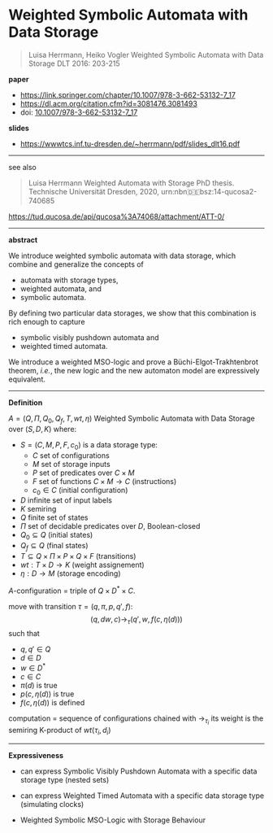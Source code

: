 # Weighted Symbolic Automata with Data Storage


> Luisa Herrmann, Heiko Vogler
> Weighted Symbolic Automata with Data Storage
> DLT 2016: 203-215

**paper**

- https://link.springer.com/chapter/10.1007/978-3-662-53132-7_17
- https://dl.acm.org/citation.cfm?id=3081476.3081493
- doi: [10.1007/978-3-662-53132-7_17](https://doi.org/10.1007/978-3-662-53132-7_17)

**slides**

- https://wwwtcs.inf.tu-dresden.de/~herrmann/pdf/slides_dlt16.pdf



---

see also

> Luisa Herrmann 
> Weighted Automata with Storage
> PhD thesis. Technische Universität Dresden, 2020, 
> urn:nbn:de:bsz:14-qucosa2-740685

https://tud.qucosa.de/api/qucosa%3A74068/attachment/ATT-0/

---
**abstract**

We introduce weighted symbolic automata with data storage, which combine and generalize the concepts of

- automata with storage types,
- weighted automata, and
- symbolic automata.

By defining two particular data storages, we show that this combination is rich enough to capture

- symbolic visibly pushdown automata and
- weighted timed automata.

We introduce a weighted MSO-logic and prove a Büchi-Elgot-Trakhtenbrot theorem,
*i.e.*, the new logic and the new automaton model are expressively equivalent.


---
**Definition**

$A = (Q, \Pi, Q_0, Q_f, T, wt, \eta)$ Weighted Symbolic Automata with Data Storage over $(S, D, K)$ where:
- $S = (C, M, P, F, c_0)$ is a data storage type:
  - $C$ set of configurations
  - $M$ set of storage inputs
  - $P$ set of predicates over $C \times M$
  - $F$ set of functions $C \times M \to C$ (instructions)
  - $c_0 \in C$ (initial configuration)
- $D$ infinite set of input labels
- $K$ semiring
- $Q$ finite set of states
- $\Pi$ set of decidable predicates over $D$, Boolean-closed
- $Q_0 \subseteq Q$ (initial states)
- $Q_f \subseteq Q$ (final states)
- $T \subseteq Q \times \Pi \times P \times Q \times F$ (transitions)
- $wt: T \times D \to K$ (weight assignement)
- $\eta: D \to M$ (storage encoding)

$A$-configuration = triple of $Q \times D^* \times C$.

move with transition $\tau = (q, \pi, p, q', f)$:
$$
(q, dw, c) \to_\tau (q', w, f(c, \eta(d)))
$$
such that
- $q, q' \in Q$
- $d \in D$
- $w \in D^*$ 
- $c \in C$ 
- $\pi(d)$ is true
- $p(c, \eta(d))$ is true
- $f(c, \eta(d))$ is defined

computation = sequence of configurations chained with $\to_{\tau_i}$
its weight is the semiring K-product of $wt(\tau_i, d_i)$

---
**Expressiveness**

- can express Symbolic Visibly Pushdown Automata
with a specific data storage type (nested sets)

- can express Weighted Timed Automata
with a specific data storage type (simulating clocks)


- Weighted Symbolic MSO-Logic with Storage Behaviour
